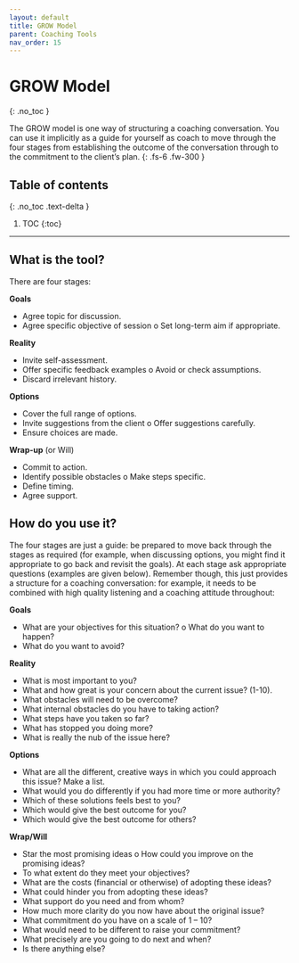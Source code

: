 ```yaml
---
layout: default
title: GROW Model
parent: Coaching Tools
nav_order: 15
---
```


# GROW Model
{: .no_toc }

The GROW model is one way of structuring a coaching conversation. You can use it implicitly as a guide for yourself as coach to move through the four stages from establishing the outcome of the conversation through to the commitment to the client’s plan.
{: .fs-6 .fw-300 }

## Table of contents
{: .no_toc .text-delta }

1. TOC
{:toc}

---

##  What is the tool?

There are four stages:

**Goals**
- Agree topic for discussion.
- Agree specific objective of session o Set long-term aim if appropriate.

**Reality**
- Invite self-assessment.
- Offer specific feedback examples o Avoid or check assumptions.
- Discard irrelevant history.

**Options**
- Cover the full range of options.
- Invite suggestions from the client o Offer suggestions carefully.
- Ensure choices are made.

**Wrap-up** (or Will)
- Commit to action.
- Identify possible obstacles o Make steps specific.
- Define timing.
- Agree support.

## How do you use it?

The four stages are just a guide: be prepared to move back through the stages as required (for example, when discussing options, you might find it appropriate to go back and revisit the goals). At each stage ask appropriate questions (examples are given below). Remember though, this just provides a structure for a coaching conversation: for example, it needs to be combined with high quality listening and a coaching attitude throughout:

**Goals**
- What are your objectives for this situation? o What do you want to happen?
- What do you want to avoid?

**Reality**
- What is most important to you?
- What and how great is your concern about the current issue? (1-10).
- What obstacles will need to be overcome?
- What internal obstacles do you have to taking action?
- What steps have you taken so far?
- What has stopped you doing more?
- What is really the nub of the issue here?

**Options**
- What are all the different, creative ways in which you could approach this
issue? Make a list.
- What would you do differently if you had more time or more authority?
- Which of these solutions feels best to you?
- Which would give the best outcome for you?
- Which would give the best outcome for others?

**Wrap/Will**
- Star the most promising ideas
o How could you improve on the promising ideas?
- To what extent do they meet your objectives?
- What are the costs (financial or otherwise) of adopting these ideas?
- What could hinder you from adopting these ideas?
- What support do you need and from whom?
- How much more clarity do you now have about the original issue?
- What commitment do you have on a scale of 1 – 10?
- What would need to be different to raise your commitment?
- What precisely are you going to do next and when?
- Is there anything else?
